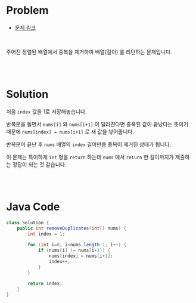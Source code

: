# Problem
- [문제 링크](https://leetcode.com/problems/remove-duplicates-from-sorted-array/)

<br>

주어진 정렬된 배열에서 중복을 제거하여 배열(길이) 를 리턴하는 문제입니다.

<br><br>

# Solution

처음 `index` 값을 1로 저장해놓습니다.

반복문을 돌면서 `nums[i]` 와 `nums[i+1]` 이 달라진다면 중복된 값이 끝났다는 뜻이기 때문에 `nums[index] = nums[i+1]` 로 새 값을 넣어줍니다.

반복문이 끝난 후 `nums` 배열의 `index` 길이만큼 중복이 제거된 상태가 됩니다.

이 문제는 특이하게 `int` 형을 `return` 하는데 `nums` 에서 `return` 한 길이까지가 제출하는 정답이 되는 것 같습니다.

<br><br>

# Java Code

```java
class Solution {
    public int removeDuplicates(int[] nums) {
        int index = 1;
        
        for (int i=0; i<nums.length-1; i++) {
            if (nums[i] != nums[i+1]) {
                nums[index] = nums[i+1];
                index++;
            }
        }
        
        return index;
    }
}
```
